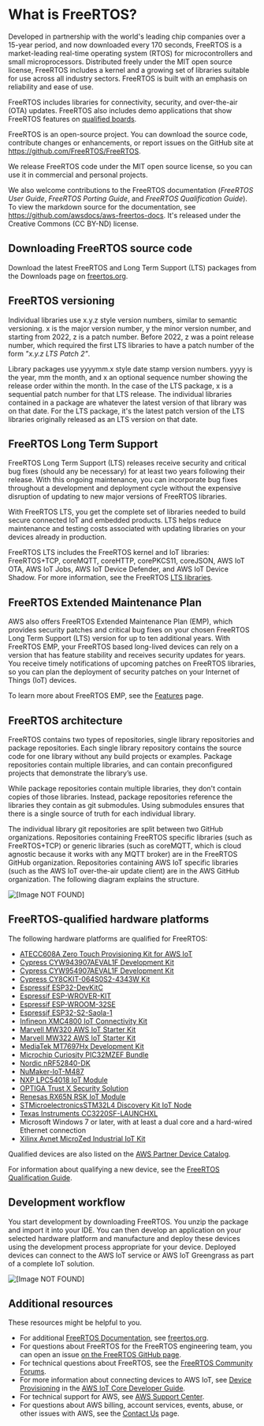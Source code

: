 # What is FreeRTOS?<a name="what-is-freertos"></a>

Developed in partnership with the world's leading chip companies over a 15\-year period, and now downloaded every 170 seconds, FreeRTOS is a market\-leading real\-time operating system \(RTOS\) for microcontrollers and small microprocessors\. Distributed freely under the MIT open source license, FreeRTOS includes a kernel and a growing set of libraries suitable for use across all industry sectors\. FreeRTOS is built with an emphasis on reliability and ease of use\.

FreeRTOS includes libraries for connectivity, security, and over\-the\-air \(OTA\) updates\. FreeRTOS also includes demo applications that show FreeRTOS features on [qualified boards](https://devices.amazonaws.com/search?page=1&sv=freertos)\.

FreeRTOS is an open\-source project\. You can download the source code, contribute changes or enhancements, or report issues on the GitHub site at [ https://github\.com/FreeRTOS/FreeRTOS](https://github.com/FreeRTOS/FreeRTOS)\.

We release FreeRTOS code under the MIT open source license, so you can use it in commercial and personal projects\.

We also welcome contributions to the FreeRTOS documentation \(*FreeRTOS User Guide*, *FreeRTOS Porting Guide*, and *FreeRTOS Qualification Guide*\)\. To view the markdown source for the documentation, see [https://github\.com/awsdocs/aws\-freertos\-docs](https://github.com/awsdocs/aws-freertos-docs)\. It's released under the Creative Commons \(CC BY\-ND\) license\.

## Downloading FreeRTOS source code<a name="freertos-mds-projects-github"></a>

Download the latest FreeRTOS and Long Term Support \(LTS\) packages from the Downloads page on [freertos\.org](https://www.freertos.org/)\.

## FreeRTOS versioning<a name="freertos-versioning"></a>

Individual libraries use x\.y\.z style version numbers, similar to semantic versioning\. x is the major version number, y the minor version number, and starting from 2022, z is a patch number\. Before 2022, z was a point release number, which required the first LTS libraries to have a patch number of the form *"x\.y\.z LTS Patch 2"*\. 

Library packages use yyyymm\.x style date stamp version numbers\. yyyy is the year, mm the month, and x an optional sequence number showing the release order within the month\. In the case of the LTS package, x is a sequential patch number for that LTS release\. The individual libraries contained in a package are whatever the latest version of that library was on that date\. For the LTS package, it's the latest patch version of the LTS libraries originally released as an LTS version on that date\.

## FreeRTOS Long Term Support<a name="freertos-longterm-support"></a>

FreeRTOS Long Term Support \(LTS\) releases receive security and critical bug fixes \(should any be necessary\) for at least two years following their release\. With this ongoing maintenance, you can incorporate bug fixes throughout a development and deployment cycle without the expensive disruption of updating to new major versions of FreeRTOS libraries\. 

With FreeRTOS LTS, you get the complete set of libraries needed to build secure connected IoT and embedded products\. LTS helps reduce maintenance and testing costs associated with updating libraries on your devices already in production\.

FreeRTOS LTS includes the FreeRTOS kernel and IoT libraries: FreeRTOS\+TCP, coreMQTT, coreHTTP, corePKCS11, coreJSON, AWS IoT OTA, AWS IoT Jobs, AWS IoT Device Defender, and AWS IoT Device Shadow\. For more information, see the FreeRTOS [LTS libraries](https://freertos.org/lts-libraries.html)\. 

## FreeRTOS Extended Maintenance Plan<a name="freetos-EMP"></a>

AWS also offers FreeRTOS Extended Maintenance Plan \(EMP\), which provides security patches and critical bug fixes on your chosen FreeRTOS Long Term Support \(LTS\) version for up to ten additional years\. With FreeRTOS EMP, your FreeRTOS based long\-lived devices can rely on a version that has feature stability and receives security updates for years\. You receive timely notifications of upcoming patches on FreeRTOS libraries, so you can plan the deployment of security patches on your Internet of Things \(IoT\) devices\. 

To learn more about FreeRTOS EMP, see the [Features](https://aws.amazon.com/freertos/features/) page\.

## FreeRTOS architecture<a name="freertos-architecture"></a>

FreeRTOS contains two types of repositories, single library repositories and package repositories\. Each single library repository contains the source code for one library without any build projects or examples\. Package repositories contain multiple libraries, and can contain preconfigured projects that demonstrate the library’s use\. 

While package repositories contain multiple libraries, they don't contain copies of those libraries\. Instead, package repositories reference the libraries they contain as git submodules\. Using submodules ensures that there is a single source of truth for each individual library\.

The individual library git repositories are split between two GitHub organizations\. Repositories containing FreeRTOS specific libraries \(such as FreeRTOS\+TCP\) or generic libraries \(such as coreMQTT, which is cloud agnostic because it works with any MQTT broker\) are in the FreeRTOS GitHub organization\. Repositories containing AWS IoT specific libraries \(such as the AWS IoT over\-the\-air update client\) are in the AWS GitHub organization\. The following diagram explains the structure\. 

![\[Image NOT FOUND\]](http://docs.aws.amazon.com/freertos/latest/userguide/images/freertos-github.png)

## FreeRTOS\-qualified hardware platforms<a name="freertos-hardware"></a>

The following hardware platforms are qualified for FreeRTOS:
+ [ ATECC608A Zero Touch Provisioning Kit for AWS IoT](https://devices.amazonaws.com/detail/a3G0L00000AANvOUAX/ATECC608a-Zero-Touch-Provisioning-Kit-for-AWS-IoT)
+ [Cypress CYW943907AEVAL1F Development Kit](https://devices.amazonaws.com/detail/a3G0L00000AAPg0UAH/CYW943907AEVAL1F)
+ [Cypress CYW954907AEVAL1F Development Kit](https://devices.amazonaws.com/detail/a3G0L00000AAPg5UAH/CYW954907AEVAL1F)
+ [ Cypress CY8CKIT\-064S0S2\-4343W Kit](https://www.cypress.com/documentation/development-kitsboards/psoc-64-standard-secure-aws-wi-fi-bt-pioneer-kit-cy8ckit)
+ [Espressif ESP32\-DevKitC](https://devices.amazonaws.com/detail/a3G0L00000AANtjUAH/ESP32-DevKitC)
+ [Espressif ESP\-WROVER\-KIT](https://devices.amazonaws.com/detail/a3G0L00000AANtlUAH/ESP-WROVER-KIT)
+ [Espressif ESP\-WROOM\-32SE](https://devices.amazonaws.com/detail/a3G0h0000077nRtEAI/ESP32-WROOM-32SE)
+ [Espressif ESP32\-S2\-Saola\-1](https://devices.amazonaws.com/detail/a3G0h00000AkFngEAF/ESP32-S2-Saola-1)
+ [ Infineon XMC4800 IoT Connectivity Kit](https://devices.amazonaws.com/detail/a3G0L00000AANsbUAH/XMC4800-IoT-Amazon-FreeRTOS-Connectivity-Kit-WiFi)
+ [Marvell MW320 AWS IoT Starter Kit](https://devices.amazonaws.com/detail/a3G0h000000OaRnEAK/Marvell-MW320)
+ [Marvell MW322 AWS IoT Starter Kit](https://devices.amazonaws.com/detail/a3G0h000000OblKEAS/Marvell-MW322)
+ [MediaTek MT7697Hx Development Kit](https://devices.amazonaws.com/detail/a3G0L00000AAOmPUAX/MT7697Hx-Development-Kit)
+ [ Microchip Curiosity PIC32MZEF Bundle](https://devices.amazonaws.com/detail/a3G0L00000AANscUAH/Curiosity-PIC32MZ-EF-Amazon-FreeRTOS-Bundle)
+ [Nordic nRF52840\-DK](https://devices.amazonaws.com/detail/a3G0L00000AANtrUAH/nRF52840-Development-Kit)
+ [NuMaker\-IoT\-M487](https://devices.amazonaws.com/detail/a3G0h000000Tg9cEAC/NuMaker-IoT-M487)
+ [NXP LPC54018 IoT Module](https://devices.amazonaws.com/detail/a3G0L00000AANtAUAX/LPC54018-IoT-Solution)
+ [ OPTIGA Trust X Security Solution](https://devices.amazonaws.com/detail/a3G0h000007712QEAQ/OPTIGA%E2%84%A2-Trust-X-Security-Solution)
+ [ Renesas RX65N RSK IoT Module](https://devices.amazonaws.com/detail/a3G0L00000AAOkeUAH/Renesas-Starter-Kit+-for-RX65N-2MB)
+ [ STMicroelectronicsSTM32L4 Discovery Kit IoT Node](https://devices.amazonaws.com/detail/a3G0L00000AANsWUAX/STM32L4-Discovery-Kit-IoT-Node)
+ [ Texas Instruments CC3220SF\-LAUNCHXL](https://devices.amazonaws.com/detail/a3G0L00000AANtaUAH/SimpleLink-Wi-Fi®-CC3220SF-Wireless-Microcontroller-LaunchPad-Development-Kit)
+ Microsoft Windows 7 or later, with at least a dual core and a hard\-wired Ethernet connection
+ [Xilinx Avnet MicroZed Industrial IoT Kit](https://devices.amazonaws.com/detail/a3G0L00000AANtqUAH/MicroZed-IIoT-Bundle-with-Amazon-FreeRTOS)

Qualified devices are also listed on the [AWS Partner Device Catalog](https://devices.amazonaws.com/search?page=1&sv=freertos)\.

For information about qualifying a new device, see the [FreeRTOS Qualification Guide](https://docs.aws.amazon.com/freertos/latest/qualificationguide/)\.

## Development workflow<a name="development-workflow"></a>

You start development by downloading FreeRTOS\. You unzip the package and import it into your IDE\. You can then develop an application on your selected hardware platform and manufacture and deploy these devices using the development process appropriate for your device\. Deployed devices can connect to the AWS IoT service or AWS IoT Greengrass as part of a complete IoT solution\.

![\[Image NOT FOUND\]](http://docs.aws.amazon.com/freertos/latest/userguide/images/afr-getting-started-workflow.png)

## Additional resources<a name="resources"></a>

These resources might be helpful to you\.
+ For additional [FreeRTOS Documentation](https://www.freertos.org/Documentation/RTOS_book.html), see [freertos\.org](https://www.freertos.org)\.
+ For questions about FreeRTOS for the FreeRTOS engineering team, you can open an issue [on the FreeRTOS GitHub page](https://github.com/aws/amazon-freertos/issues)\.
+ For technical questions about FreeRTOS, see the [FreeRTOS Community Forums](https://forums.freertos.org/)\.
+ For more information about connecting devices to AWS IoT, see [Device Provisioning](https://docs.aws.amazon.com/iot/latest/developerguide/iot-provision.html) in the [AWS IoT Core Developer Guide](https://docs.aws.amazon.com/iot/latest/developerguide)\.
+ For technical support for AWS, see [AWS Support Center](https://aws.amazon.com/support)\.
+ For questions about AWS billing, account services, events, abuse, or other issues with AWS, see the [Contact Us](https://aws.amazon.com/contact-us/) page\.